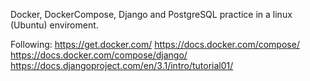 Docker, DockerCompose, Django and PostgreSQL practice in a linux (Ubuntu) enviroment.

Following:
https://get.docker.com/
https://docs.docker.com/compose/
https://docs.docker.com/compose/django/
https://docs.djangoproject.com/en/3.1/intro/tutorial01/